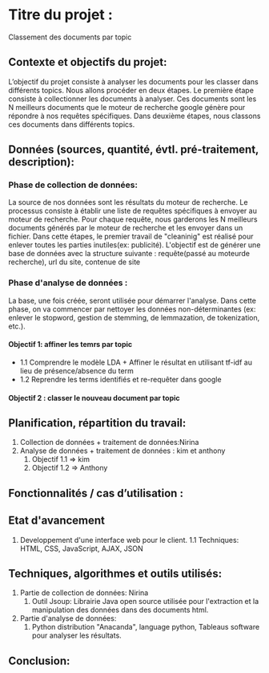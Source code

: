 # Titre du projet : 
Classement des documents par topic

## Contexte et objectifs du projet:
L’objectif du projet consiste à analyser les documents pour les classer dans différents topics. 
Nous allons procéder en deux étapes. Le première étape consiste à collectionner les documents à analyser. Ces documents sont les N meilleurs documents que le moteur de recherche google génère pour répondre à nos requêtes spécifiques. Dans deuxième étapes, nous classons ces documents dans différents topics. 

## Données (sources, quantité, évtl. pré-traitement, description):
### Phase de collection de données:
La source de nos données sont les résultats du moteur de recherche. Le processus consiste à établir une liste de requêtes spécifiques à envoyer au moteur de recherche. Pour chaque requête, nous garderons les N meilleurs documents générés par le moteur de recherche et les envoyer dans un fichier. Dans cette étapes, le premier travail de "cleaninig" est réalisé pour enlever toutes les parties inutiles(ex: publicité). L'objectif est de générer une base de données avec la structure suivante : requête(passé au moteurde recherche), url du site, contenue de site

### Phase d'analyse de données :
La base, une fois créée, seront utilisée pour démarrer l'analyse. Dans cette phase, on va commencer par nettoyer les données non-déterminantes (ex: enlever le stopword, gestion de stemming, de lemmazation, de tokenization, etc.).

#### Objectif 1: affiner les temrs par topic
- 1.1 Comprendre le modèle LDA + Affiner le résultat en utilisant tf-idf au lieu de présence/absence du term 
- 1.2 Reprendre les terms identifiés et re-requêter dans google

#### Objectif 2 : classer le nouveau document par topic 

## Planification, répartition du travail:
1. Collection de données + traitement de données:Nirina
1. Analyse de données + traitement de données  : kim et anthony
   1. Objectif 1.1 => kim
   1. Objectif 1.2 => Anthony
   
## Fonctionnalités / cas d’utilisation :

## Etat d'avancement
1. Developpement d'une interface web pour le client.
   1.1 Techniques: HTML, CSS, JavaScript, AJAX, JSON 

## Techniques, algorithmes et outils utilisés:
1. Partie de collection de données: Nirina
   1. Outil Jsoup: Librairie Java open source utilisée pour l'extraction et la manipulation des données dans des documents html.
1. Partie d'analyse de données: 
   1. Python distribution "Anacanda", language python, Tableaus software pour analyser les résultats.


## Conclusion:




